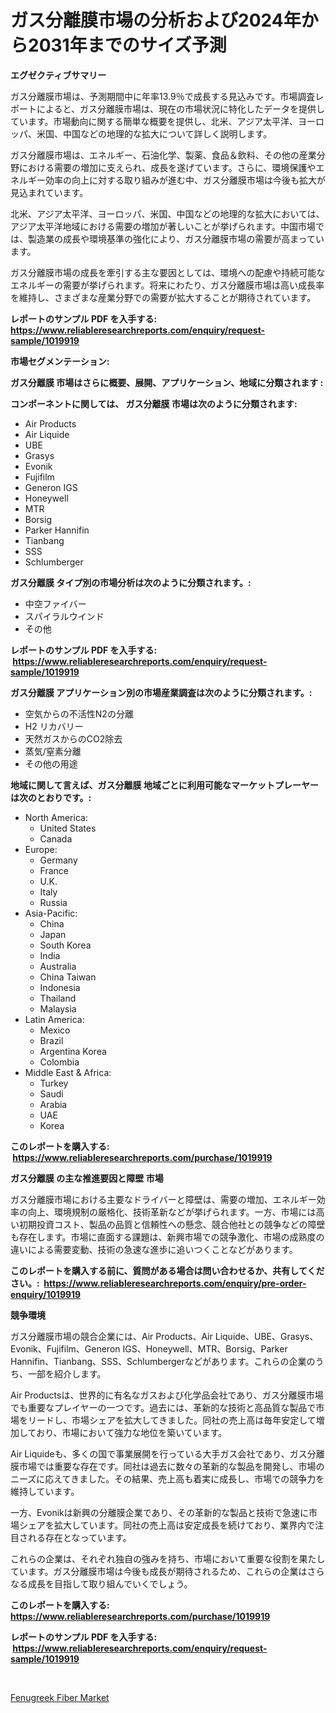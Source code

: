 <p><h1>ガス分離膜市場の分析および2024年から2031年までのサイズ予測</h1></p><p><strong>エグゼクティブサマリー</strong></p>
<p><p>ガス分離膜市場は、予測期間中に年率13.9％で成長する見込みです。市場調査レポートによると、ガス分離膜市場は、現在の市場状況に特化したデータを提供しています。市場動向に関する簡単な概要を提供し、北米、アジア太平洋、ヨーロッパ、米国、中国などの地理的な拡大について詳しく説明します。</p><p>ガス分離膜市場は、エネルギー、石油化学、製薬、食品＆飲料、その他の産業分野における需要の増加に支えられ、成長を遂げています。さらに、環境保護やエネルギー効率の向上に対する取り組みが進む中、ガス分離膜市場は今後も拡大が見込まれています。</p><p>北米、アジア太平洋、ヨーロッパ、米国、中国などの地理的な拡大においては、アジア太平洋地域における需要の増加が著しいことが挙げられます。中国市場では、製造業の成長や環境基準の強化により、ガス分離膜市場の需要が高まっています。</p><p>ガス分離膜市場の成長を牽引する主な要因としては、環境への配慮や持続可能なエネルギーの需要が挙げられます。将来にわたり、ガス分離膜市場は高い成長率を維持し、さまざまな産業分野での需要が拡大することが期待されています。</p></p>
<p><strong>レポートのサンプル PDF を入手する: <a href="https://www.reliableresearchreports.com/enquiry/request-sample/1019919">https://www.reliableresearchreports.com/enquiry/request-sample/1019919</a></strong></p>
<p><strong>市場セグメンテーション:</strong></p>
<p><strong> ガス分離膜 市場はさらに概要、展開、アプリケーション、地域に分類されます :</strong></p>
<p><strong>コンポーネントに関しては、 ガス分離膜 市場は次のように分類されます: &nbsp;</strong></p>
<p><ul><li>Air Products</li><li>Air Liquide</li><li>UBE</li><li>Grasys</li><li>Evonik</li><li>Fujifilm</li><li>Generon IGS</li><li>Honeywell</li><li>MTR</li><li>Borsig</li><li>Parker Hannifin</li><li>Tianbang</li><li>SSS</li><li>Schlumberger</li></ul></p>
<p><strong> ガス分離膜 タイプ別の市場分析は次のように分類されます。:</strong></p>
<p><ul><li>中空ファイバー</li><li>スパイラルウインド</li><li>その他</li></ul></p>
<p><strong>レポートのサンプル PDF を入手する: &nbsp;<a href="https://www.reliableresearchreports.com/enquiry/request-sample/1019919">https://www.reliableresearchreports.com/enquiry/request-sample/1019919</a></strong></p>
<p><strong> ガス分離膜 アプリケーション別の市場産業調査は次のように分類されます。:</strong></p>
<p><ul><li>空気からの不活性N2の分離</li><li>H2 リカバリー</li><li>天然ガスからのCO2除去</li><li>蒸気/窒素分離</li><li>その他の用途</li></ul></p>
<p><strong>地域に関して言えば、ガス分離膜 地域ごとに利用可能なマーケットプレーヤーは次のとおりです。:</strong></p>
<p><ul>
    <li>
        North America:
        <ul>
            <li>United States</li>
            <li>Canada</li>
        </ul>
    </li>
    <li>
        Europe:
        <ul>
            <li>Germany</li>
            <li>France</li>
            <li>U.K.</li>
            <li>Italy</li>
            <li>Russia</li>
        </ul>
    </li>
    <li>
        Asia-Pacific:
        <ul>
            <li>China</li>
            <li>Japan</li>
            <li>South Korea</li>
            <li>India</li>
            <li>Australia</li>
            <li>China Taiwan</li>
            <li>Indonesia</li>
            <li>Thailand</li>
            <li>Malaysia</li>
        </ul>
    </li>
    <li>
        Latin America:
        <ul>
            <li>Mexico</li>
            <li>Brazil</li>
            <li>Argentina Korea</li>
            <li>Colombia</li>
        </ul>
    </li>
    <li>
        Middle East & Africa:
        <ul>
            <li>Turkey</li>
            <li>Saudi</li>
            <li>Arabia</li>
            <li>UAE</li>
            <li>Korea</li>
        </ul>
    </li>
    </ul></p>
<p><strong>このレポートを購入する: &nbsp;<a href="https://www.reliableresearchreports.com/purchase/1019919">https://www.reliableresearchreports.com/purchase/1019919</a></strong></p>
<p><strong>ガス分離膜 の主な推進要因と障壁 市場</strong></p>
<p><p>ガス分離膜市場における主要なドライバーと障壁は、需要の増加、エネルギー効率の向上、環境規制の厳格化、技術革新などが挙げられます。一方、市場には高い初期投資コスト、製品の品質と信頼性への懸念、競合他社との競争などの障壁も存在します。市場に直面する課題は、新興市場での競争激化、市場の成熟度の違いによる需要変動、技術の急速な進歩に追いつくことなどがあります。</p></p>
<p><strong>このレポートを購入する前に、質問がある場合は問い合わせるか、共有してください。:&nbsp; <a href="https://www.reliableresearchreports.com/enquiry/pre-order-enquiry/1019919">https://www.reliableresearchreports.com/enquiry/pre-order-enquiry/1019919</a></strong></p>
<p><strong>競争環境</strong></p>
<p><p>ガス分離膜市場の競合企業には、Air Products、Air Liquide、UBE、Grasys、Evonik、Fujifilm、Generon IGS、Honeywell、MTR、Borsig、Parker Hannifin、Tianbang、SSS、Schlumbergerなどがあります。これらの企業のうち、一部を紹介します。</p><p>Air Productsは、世界的に有名なガスおよび化学品会社であり、ガス分離膜市場でも重要なプレイヤーの一つです。過去には、革新的な技術と高品質な製品で市場をリードし、市場シェアを拡大してきました。同社の売上高は毎年安定して増加しており、市場において強力な地位を築いています。</p><p>Air Liquideも、多くの国で事業展開を行っている大手ガス会社であり、ガス分離膜市場では重要な存在です。同社は過去に数々の革新的な製品を開発し、市場のニーズに応えてきました。その結果、売上高も着実に成長し、市場での競争力を維持しています。</p><p>一方、Evonikは新興の分離膜企業であり、その革新的な製品と技術で急速に市場シェアを拡大しています。同社の売上高は安定成長を続けており、業界内で注目される存在となっています。</p><p>これらの企業は、それぞれ独自の強みを持ち、市場において重要な役割を果たしています。ガス分離膜市場は今後も成長が期待されるため、これらの企業はさらなる成長を目指して取り組んでいくでしょう。</p></p>
<p><strong>このレポートを購入する: &nbsp; <a href="https://www.reliableresearchreports.com/purchase/1019919">https://www.reliableresearchreports.com/purchase/1019919</a></strong></p>
<p><strong>レポートのサンプル PDF を入手する: &nbsp;<a href="https://www.reliableresearchreports.com/enquiry/request-sample/1019919">https://www.reliableresearchreports.com/enquiry/request-sample/1019919</a></strong><strong></strong></p>
<p>&nbsp;</p>
<p><p><a href="https://cautious-neon-760.notion.site/Fenugreek-Fiber-Market-Growth-Market-Trends-COVID-19-Impact-and-Forecasts-for-period-from-2024--a4a18a2a1b0d4c9a8fbd21f87e337700">Fenugreek Fiber Market</a></p></p>